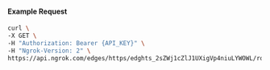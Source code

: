 <!-- Code generated for API Clients. DO NOT EDIT. -->

#### Example Request

```bash
curl \
-X GET \
-H "Authorization: Bearer {API_KEY}" \
-H "Ngrok-Version: 2" \
https://api.ngrok.com/edges/https/edghts_2sZWj1cZlJ1UXigVp4niuLYWOWL/routes/edghtsrt_2sZWjEabuT0rABYGoJT8NatIHmC/websocket_tcp_converter
```

